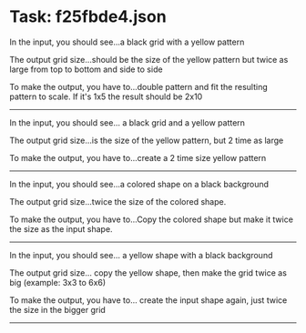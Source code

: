 # Task: f25fbde4.json

In the input, you should see...a black grid with a yellow pattern

The output grid size...should be the size of the yellow pattern but twice as large from top to bottom and side to side

To make the output, you have to...double pattern and fit the resulting pattern to scale. If it's 1x5 the result should be 2x10

---

In the input, you should see... a black grid and a yellow pattern

The output grid size...is the size of the yellow pattern, but 2 time as large

To make the output, you have to...create a 2 time size yellow pattern

---

In the input, you should see...a colored shape on a black background

The output grid size...twice the size of the colored shape.

To make the output, you have to...Copy the colored shape but make it twice the size as the input shape.

---

In the input, you should see... a yellow shape with a black background

The output grid size... copy the yellow shape, then make the grid twice as big (example: 3x3 to 6x6)

To make the output, you have to... create the input shape again, just twice the size in the bigger grid

---

